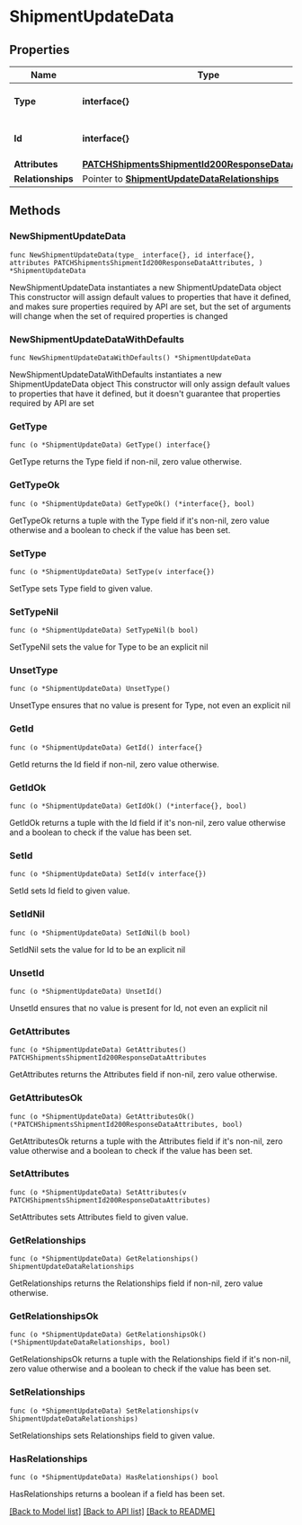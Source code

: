 # ShipmentUpdateData

## Properties

Name | Type | Description | Notes
------------ | ------------- | ------------- | -------------
**Type** | **interface{}** | The resource&#39;s type | 
**Id** | **interface{}** | The resource&#39;s id | 
**Attributes** | [**PATCHShipmentsShipmentId200ResponseDataAttributes**](PATCHShipmentsShipmentId200ResponseDataAttributes.md) |  | 
**Relationships** | Pointer to [**ShipmentUpdateDataRelationships**](ShipmentUpdateDataRelationships.md) |  | [optional] 

## Methods

### NewShipmentUpdateData

`func NewShipmentUpdateData(type_ interface{}, id interface{}, attributes PATCHShipmentsShipmentId200ResponseDataAttributes, ) *ShipmentUpdateData`

NewShipmentUpdateData instantiates a new ShipmentUpdateData object
This constructor will assign default values to properties that have it defined,
and makes sure properties required by API are set, but the set of arguments
will change when the set of required properties is changed

### NewShipmentUpdateDataWithDefaults

`func NewShipmentUpdateDataWithDefaults() *ShipmentUpdateData`

NewShipmentUpdateDataWithDefaults instantiates a new ShipmentUpdateData object
This constructor will only assign default values to properties that have it defined,
but it doesn't guarantee that properties required by API are set

### GetType

`func (o *ShipmentUpdateData) GetType() interface{}`

GetType returns the Type field if non-nil, zero value otherwise.

### GetTypeOk

`func (o *ShipmentUpdateData) GetTypeOk() (*interface{}, bool)`

GetTypeOk returns a tuple with the Type field if it's non-nil, zero value otherwise
and a boolean to check if the value has been set.

### SetType

`func (o *ShipmentUpdateData) SetType(v interface{})`

SetType sets Type field to given value.


### SetTypeNil

`func (o *ShipmentUpdateData) SetTypeNil(b bool)`

 SetTypeNil sets the value for Type to be an explicit nil

### UnsetType
`func (o *ShipmentUpdateData) UnsetType()`

UnsetType ensures that no value is present for Type, not even an explicit nil
### GetId

`func (o *ShipmentUpdateData) GetId() interface{}`

GetId returns the Id field if non-nil, zero value otherwise.

### GetIdOk

`func (o *ShipmentUpdateData) GetIdOk() (*interface{}, bool)`

GetIdOk returns a tuple with the Id field if it's non-nil, zero value otherwise
and a boolean to check if the value has been set.

### SetId

`func (o *ShipmentUpdateData) SetId(v interface{})`

SetId sets Id field to given value.


### SetIdNil

`func (o *ShipmentUpdateData) SetIdNil(b bool)`

 SetIdNil sets the value for Id to be an explicit nil

### UnsetId
`func (o *ShipmentUpdateData) UnsetId()`

UnsetId ensures that no value is present for Id, not even an explicit nil
### GetAttributes

`func (o *ShipmentUpdateData) GetAttributes() PATCHShipmentsShipmentId200ResponseDataAttributes`

GetAttributes returns the Attributes field if non-nil, zero value otherwise.

### GetAttributesOk

`func (o *ShipmentUpdateData) GetAttributesOk() (*PATCHShipmentsShipmentId200ResponseDataAttributes, bool)`

GetAttributesOk returns a tuple with the Attributes field if it's non-nil, zero value otherwise
and a boolean to check if the value has been set.

### SetAttributes

`func (o *ShipmentUpdateData) SetAttributes(v PATCHShipmentsShipmentId200ResponseDataAttributes)`

SetAttributes sets Attributes field to given value.


### GetRelationships

`func (o *ShipmentUpdateData) GetRelationships() ShipmentUpdateDataRelationships`

GetRelationships returns the Relationships field if non-nil, zero value otherwise.

### GetRelationshipsOk

`func (o *ShipmentUpdateData) GetRelationshipsOk() (*ShipmentUpdateDataRelationships, bool)`

GetRelationshipsOk returns a tuple with the Relationships field if it's non-nil, zero value otherwise
and a boolean to check if the value has been set.

### SetRelationships

`func (o *ShipmentUpdateData) SetRelationships(v ShipmentUpdateDataRelationships)`

SetRelationships sets Relationships field to given value.

### HasRelationships

`func (o *ShipmentUpdateData) HasRelationships() bool`

HasRelationships returns a boolean if a field has been set.


[[Back to Model list]](../README.md#documentation-for-models) [[Back to API list]](../README.md#documentation-for-api-endpoints) [[Back to README]](../README.md)


